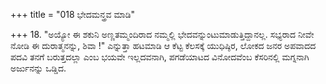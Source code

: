 +++
title = "018 ಭೇದಮನ್ತ್ರವ ಮಾಡಿ"

+++
18. "ಅಯ್ಯೋ ಈ ಶಕುನಿ ಅಣ್ಣತಮ್ಮಂದಿರಾದ ನಮ್ಮಲ್ಲಿ ಭೇದವನ್ನುಂಟುಮಾಡುತ್ತಿದ್ದಾನಲ್ಲ. ಸಭ್ಯರಾದ ನೀವೇ ನೋಡಿ ಈ ದುರಾತ್ಮನನ್ನು, ಶಿವಾ !" ಎನ್ನುತ್ತಾ ಹಟಮಾಡಿ ಆ ಕೆಟ್ಟ ಕೆಲಸಕ್ಕೆ ಯುಧಿಷ್ಠಿರ, ಲೋಕದ ಜನರ ಅಪವಾದದ ಪದವಿ ತನಗೆ ಬರುತ್ತದಲ್ಲಾ ಎಂಬ ಭಯವೇ ಇಲ್ಲದವನಾಗಿ, ಪಗಡೆಯಾಟದ ವಿನೋದವೆಂಬ ಕೆಸರಿನಲ್ಲಿ ಮಗ್ನನಾಗಿ ಅರ್ಜುನನ್ನು ಒಡ್ಡಿದ.